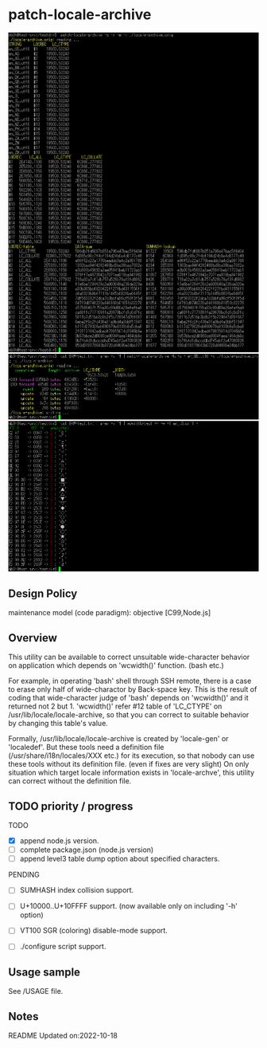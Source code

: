 # patch-locale-archive

![](https://raw.githubusercontent.com/mb3h/patch-locale-archive/master/inspect.png)
![](https://raw.githubusercontent.com/mb3h/patch-locale-archive/master/patching.png)
![](https://raw.githubusercontent.com/mb3h/patch-locale-archive/master/wcwidth-test.png)

## Design Policy

maintenance model (code paradigm): objective [C99,Node.js]


## Overview

This utility can be available to correct unsuitable wide-character
behavior on application which depends on 'wcwidth()' function.
(bash etc.)

For example, in operating 'bash' shell through SSH remote,
there is a case to erase only half of wide-charactor by
Back-space key.
This is the result of coding that wide-character judge of 'bash'
depends on 'wcwidth()' and it returned not 2 but 1.
'wcwidth()' refer #12 table of 'LC_CTYPE' on /usr/lib/locale/locale-archive,
so that you can correct to suitable behavior by changing this table's value.

Formally, /usr/lib/locale/locale-archive is created by 'locale-gen' or 'localedef'.
But these tools need a definition file (/usr/share/i18n/locales/XXX etc.)
for its execution, so that nobody can use these tools without its definition file.
(even if fixes are very slight)
On only situation which target locale information exists in 'locale-archve',
this utility can correct without the definition file.


## TODO priority / progress

TODO
- [x] append node.js version.
- [ ] complete package.json (node.js version)
- [ ] append level3 table dump option about specified characters.

PENDING
- [ ] SUMHASH index collision support.
- [ ] U+10000..U+10FFFF support. (now available only on including '-h' option)
- [ ] VT100 SGR (coloring) disable-mode support.
- [ ] ./configure script support.


## Usage sample

See <language>/USAGE file.

## Notes

README Updated on:2022-10-18
